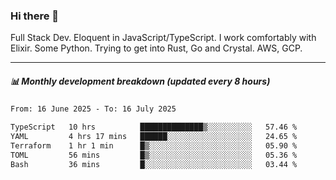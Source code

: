 ### Hi there 👋

Full Stack Dev. Eloquent in JavaScript/TypeScript. I work comfortably with Elixir. Some Python. Trying to get into Rust, Go and Crystal. AWS, GCP.

***

##### 📊 Monthly development breakdown (updated every 8 hours)

<!--START_SECTION:waka-->

```txt
From: 16 June 2025 - To: 16 July 2025

TypeScript   10 hrs          ██████████████▒░░░░░░░░░░   57.46 %
YAML         4 hrs 17 mins   ██████░░░░░░░░░░░░░░░░░░░   24.65 %
Terraform    1 hr 1 min      █▒░░░░░░░░░░░░░░░░░░░░░░░   05.90 %
TOML         56 mins         █▒░░░░░░░░░░░░░░░░░░░░░░░   05.36 %
Bash         36 mins         █░░░░░░░░░░░░░░░░░░░░░░░░   03.44 %
```

<!--END_SECTION:waka-->
